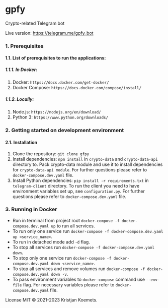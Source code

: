 # gpfy

Crypto-related Telegram bot

Live version: https://telegram.me/gpfy_bot

### 1. Prerequisites

#### 1.1. List of prerequisites to run the applications:

##### 1.1.1. In Docker:

1. Docker: `https://docs.docker.com/get-docker/`
2. Docker Compose: `https://docs.docker.com/compose/install/`

##### 1.1.2. Locally:

1. Node.js: `https://nodejs.org/en/download/`
2. Python 3: `https://www.python.org/downloads/`

### 2. Getting started on development environment

#### 2.1. Installation

1. Clone the repository: `git clone gfpy`
2. Install dependencies: `npm install` in `crypto-data` and `crypto-data-api` directory to. Pack crypto-data module and
   use it to install dependencies for `crypto-data-api module`. For further questions please refer
   to `docker-compose.dev.yaml` file.
3. Install Python dependencies: `pip install -r requirements.txt` in `telegram-client` directory. To run the client you
   need to have environment variables set up, see `configuration.py`. For further questions please refer
   to `docker-compose.dev.yaml` file.

### 3. Running in Docker

* Run in terminal from project root `docker-compose -f docker-compose.dev.yaml up` to run all services.
* To run only one service
  run `docker-compose -f docker-compose.dev.yaml up <service_name>`.
* To run in detached mode add `-d` flag.
* To stop all
  services run `docker-compose -f docker-compose.dev.yaml down`.
* To stop only one service
  run `docker-compose -f docker-compose.dev.yaml down <service_name>`.
* To stop all services and remove volumes
  run `docker-compose -f docker-compose.dev.yaml down -v`.
* To pass environment variables to `docker-compose` command use
  `--env-file` flag. For necessary variables please refer to `docker-compose.dev.yaml` file.

License MIT © 2021-2023 Kristjan Koemets.
